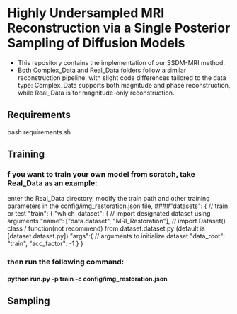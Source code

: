 
# Highly Undersampled MRI Reconstruction via a Single Posterior Sampling of Diffusion Models
- This repository contains the implementation of our SSDM-MRI method.
- Both Complex_Data and Real_Data folders follow a similar reconstruction pipeline, with slight code differences tailored to the data type: Complex_Data supports both magnitude and phase reconstruction, while Real_Data is for magnitude-only reconstruction.

## Requirements
  bash requirements.sh

## Training
### f you want to train your own model from scratch, take Real_Data as an example:
enter the Real_Data directory, modify the train path and other training parameters in the config/img_restoration.json file,
####"datasets": { // train or test
        "train": {
            "which_dataset": {  // import designated dataset using arguments
                "name": ["data.dataset", "MRI_Restoration"], // import Dataset() class / function(not recommend) from dataset.dataset.py (default is [dataset.dataset.py])
                "args":{ // arguments to initialize dataset
                    "data_root": "train",
                    "acc_factor": -1
                }
            }
### then run the following command:  
#### python run.py -p train -c config/img_restoration.json



## Sampling 
### 

